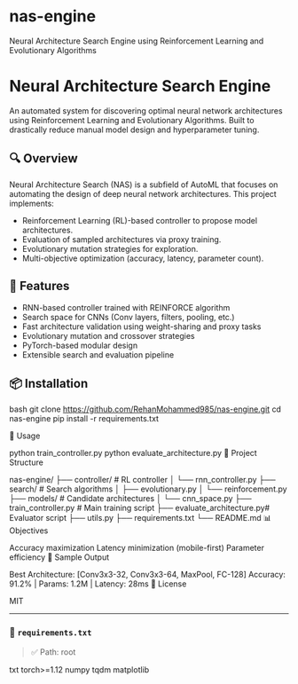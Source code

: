 # nas-engine
Neural Architecture Search Engine using Reinforcement Learning and Evolutionary Algorithms

# Neural Architecture Search Engine

An automated system for discovering optimal neural network architectures using Reinforcement Learning and Evolutionary Algorithms. Built to drastically reduce manual model design and hyperparameter tuning.

## 🔍 Overview

Neural Architecture Search (NAS) is a subfield of AutoML that focuses on automating the design of deep neural network architectures. This project implements:

- Reinforcement Learning (RL)-based controller to propose model architectures.
- Evaluation of sampled architectures via proxy training.
- Evolutionary mutation strategies for exploration.
- Multi-objective optimization (accuracy, latency, parameter count).

## 🚀 Features

- RNN-based controller trained with REINFORCE algorithm
- Search space for CNNs (Conv layers, filters, pooling, etc.)
- Fast architecture validation using weight-sharing and proxy tasks
- Evolutionary mutation and crossover strategies
- PyTorch-based modular design
- Extensible search and evaluation pipeline

## 📦 Installation

bash
git clone https://github.com/RehanMohammed985/nas-engine.git
cd nas-engine
pip install -r requirements.txt

🧠 Usage

python train_controller.py
python evaluate_architecture.py
🔧 Project Structure

nas-engine/
├── controller/             # RL controller
│   └── rnn_controller.py
├── search/                 # Search algorithms
│   ├── evolutionary.py
│   └── reinforcement.py
├── models/                 # Candidate architectures
│   └── cnn_space.py
├── train_controller.py     # Main training script
├── evaluate_architecture.py# Evaluator script
├── utils.py
├── requirements.txt
└── README.md
📊 Objectives

Accuracy maximization
Latency minimization (mobile-first)
Parameter efficiency
🤖 Sample Output

Best Architecture:
[Conv3x3-32, Conv3x3-64, MaxPool, FC-128]
Accuracy: 91.2% | Params: 1.2M | Latency: 28ms
📎 License

MIT


</details>

---

### 📄 `requirements.txt`

> ✅ Path: root

txt
torch>=1.12
numpy
tqdm
matplotlib

